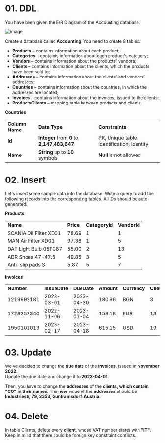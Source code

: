 # 01. DDL
You have been given the E/R Diagram of the Accounting database.

![image](https://github.com/Nedanovx/SoftUni/assets/107359038/ab34135c-4a37-40fd-8aae-7fe261c5c183)

Create a database called **Accounting**. You need to create 8 tables:
-	**Products** – contains information about each product;
-	**Categories** – containts information about each product's category;
-	**Vendors** – contains information about the products' vendors;
-	**Clients** – contains information about the clients, which the products have been sold to;
-	**Addresses** – contains information about the clients' and vendors' addresses;
-	**Countries** – contains information about the countries, in which the addresses are located;
-	**Invoices**  – contains information about the invoices, issued to the clients;
-	**ProductsClients** – mapping table between products and clients.

**Countries**
<table >
	<tbody>
		<tr>
			<td><b>Column Name</b></td>
			<td><b>Data Type</b></td>
			<td><b>Constraints</b></td>
		</tr>
		<tr>
			<td><b>Id</b></td>
			<td><b>Integer</b> from <b>0</b> to <b>2,147,483,647</b></td>
			<td>PK, Unique table identification, Identity</td>
		</tr>
		<tr>
			<td><b>Name</b></td>
			<td><b>String</b> up to <b>10</b> symbols</td>
			<td><b>Null</b> is not allowed</td>
		</tr>
	</tbody>
</table>

# 02.	Insert
Let's insert some sample data into the database. Write a query to add the following records into the corresponding tables. All IDs should be auto-generated.

**Products**
<table >
	<tbody>
		<tr>
			<td><b>Name</b></td>
			<td><b>Price</b></td>
			<td><b>CategoryId</b></td>
			<td><b>VendorId</b></td>
		</tr>
		<tr>
			<td>SCANIA Oil Filter XD01</td>
			<td>78.69</td>
			<td>1</td>
			<td>1</td>
		</tr>
		<tr>
			<td>MAN Air Filter XD01</td>
			<td>97.38</td>
			<td>1</td>
			<td>5</td>
		</tr>
		<tr>
			<td>DAF Light Bulb 05FG87</td>
			<td>55.00</td>
			<td>2</td>
			<td>13</td>
		</tr>
		<tr>
			<td>ADR Shoes 47-47.5</td>
			<td>49.85</td>
			<td>3</td>
			<td>5</td>
		</tr>
		<tr>
			<td>Anti-slip pads S</td>
			<td>5.87</td>
			<td>5</td>
			<td>7</td>
		</tr>
	</tbody>
</table>

**Invoices**
<table >
	<tbody>
		<tr>
			<td><b>Number</b></td>
			<td><b>IssueDate</b></td>
			<td><b>DueDate</b></td>
			<td><b>Amount</b></td>
			<td><b>Currency</b></td>
			<td><b>ClientId</b></td>
		</tr>
		<tr>
			<td>1219992181</td>
			<td>2023-03-01</td>
			<td>2023-04-30</td>
			<td>180.96</td>
			<td>BGN</td>
			<td>3</td>
		</tr>
		<tr>
			<td>1729252340</td>
			<td>2022-11-06</td>
			<td>2023-01-04</td>
			<td>158.18</td>
			<td>EUR</td>
			<td>13</td>
		</tr>
		<tr>
			<td>1950101013</td>
			<td>2023-02-17</td>
			<td>2023-04-18</td>
			<td>615.15</td>
			<td>USD</td>
			<td>19</td>
		</tr>
	</tbody>
</table>

# 03.	Update
We've decided to change the **due date** of the **invoices**, issued in **November 2022**.</br>
Update the due date and change it to **2023-04-01**. 

Then, you have to change the **addresses** of the **clients, which contain "CO" in their names**. 
The **new** value of the **addresses** should be **Industriestr, 79, 2353, Guntramsdorf, Austria**.

# 04.	Delete
In table Clients, delete every **client**, whose VAT number starts with **"IT"**. Keep in mind that there could be foreign key constraint conflicts.

